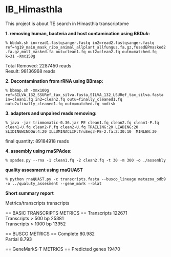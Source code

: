 # IB_Himasthla
This project is about TE search in Himasthla transcriptome

**1. removing human, bacteria and host contamination using BBDuk:**

`% bbduk.sh in=read1.fastqsanger.fastq in2=read2.fastqsanger.fastq ref=hg19_main_mask_ribo_animal_allplant_allfungus.fa.gz,fusedEPmasked2.fa.gz,moll_masked.fa out=clean1.fq out2=clean2.fq outm=matched.fq k=31 -Xmx150g`


Total Removed:                  2287450 reads    
Result:                         98136968 reads         


**2. Decontamination from rRNA using BBmap:**

`% bbmap.sh -Xmx100g ref=SILVA_132_SSURef_tax_silva.fasta,SILVA_132_LSURef_tax_silva.fasta in=clean1.fq in2=clean2.fq outu=finally_cleaned1.fq outu2=finally_cleaned1.fq outm=matched.fq nodisk`

**3. adapters and unpaired reads removing:**

`% java -jar trimmomatic-0.36.jar PE clean1.fq clean2.fq clean1-P.fq clean1-U.fq clean2-P.fq clean2-U.fq TRAILING:20 LEADING:20 SLIDINGWINDOW:4:20 ILLUMINACLIP:TruSeq3-PE-2.fa:2:30:10  MINLEN:30`
 
final quantity: 89184918 reads


**4. assembly using rnaSPAdes:**

`% spades.py --rna -1 clean1.fq -2 clean2.fq -t 30 -m 300 -o ./assembly`

 
**quality assesment using rnaQUAST**

`% python rnaQUAST.py -c transcripts.fasta --busco_lineage metazoa_odb9 -o ../qualuty_assesment --gene_mark --blat`


**Short summary report**

Metrics/transcripts                                    transcripts              

 == BASIC TRANSCRIPTS METRICS == 
Transcripts                                            122671                   
Transcripts > 500 bp                                   25381                    
Transcripts > 1000 bp                                  13952

 == BUSCO METRICS == 
Complete                                               80.982                   
Partial                                                8.793

 == GeneMarkS-T METRICS == 
Predicted genes                                        19470
